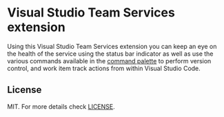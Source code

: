 # Visual Studio Team Services extension
Using this Visual Studio Team Services extension you can keep an eye on the health of the service using the status bar indicator as well as use the various commands available in the [command palette](https://code.visualstudio.com/docs/editor/codebasics#_command-palette) to perform version control, and work item track actions from within Visual Studio Code.

## License
MIT. For more details check [LICENSE](LICENSE).
